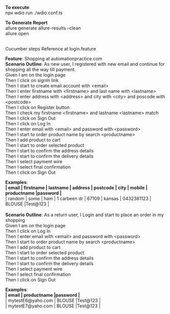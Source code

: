 <p><strong>To execute</strong>
    <br />npx wdio run ./wdio.conf.ts</p>
<p><strong>To Generate Report</strong><br />allure generate allure-results &ndash;clean<br />allure open</p>
<p><br />Cucumber steps Reference at login.feature</p>
<p><strong>Feature</strong>: Shopping at automationpractice.com<br /><strong>Scenario Outline</strong>: As new user, I registered with new email and continue for shopping all the way till payment.<br />Given I am on the login page<br />Then I click on signIn link<br />Then I start to create email account with &lt;email&gt;<br />Then I enter firstname with &lt;firstname&gt; and last name with &lt;lastname&gt;<br />Then I enter address with &lt;address&gt; and city with &lt;city&gt; and poscode with &lt;postcode&gt;<br />Then I click on Register button<br />Then I check my firstname &lt;firstname&gt; and lastname &lt;lastname&gt; match<br />Then I click on Sign Out<br />Then I click on Log In<br />Then I enter email with &lt;email&gt; and password with &lt;password&gt;<br />Then I start to order product name by search &lt;productname&gt;<br />Then I add product to cart<br />Then I start to order selected product<br />Then I start to confirm the address details<br />Then I start to confirm the delivery details<br />Then I select payment wire<br />Then I select final confirmation<br />Then I click on Sign Out</p>
<p><strong>Examples</strong>:<br /><strong>| email | firstname | lastname | address | postcode | city | mobile | productname |password |</strong><br />| random | some | ham | 1 carbeen dr | 67109 | kansas | 0432381123 | BLOUSE |Test@123 |<br /><br /><strong>Scenario Outline</strong>: As a return user, I Login and start to place an order in my shopping<br />Given I am on the login page<br />Then I click on Log In<br />Then I enter email with &lt;email&gt; and password with &lt;password&gt;<br />Then I start to order product name by search &lt;productname&gt;<br />Then I add product to cart<br />Then I start to order selected product<br />Then I start to confirm the address details<br />Then I start to confirm the delivery details<br />Then I select payment wire<br />Then I select final confirmation<br />Then I click on Sign Out</p>
<p><strong>Examples</strong>:<br /><strong>| email | productname |password |</strong><br />| mytestE6@yaho.com | BLOUSE |Test@123 |<br />| mytestE7@yaho.com | BLOUSE |Test@123 |<br /><br /></p>
